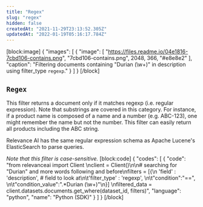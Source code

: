 ```yaml
---
title: "Regex"
slug: "regex"
hidden: false
createdAt: "2021-11-29T23:13:52.305Z"
updatedAt: "2022-01-19T05:16:17.784Z"
---
```

[block:image]
{
  "images": [
    {
      "image": [
        "https://files.readme.io/04e1816-7cbd106-contains.png",
        "7cbd106-contains.png",
        2048,
        366,
        "#e8e8e2"
      ],
      "caption": "Filtering documents containing \"Durian (\\w+)\" in description using filter_type `regexp`."
    }
  ]
}
[/block]
## `Regex`
This filter returns a document only if it matches regexp (i.e. regular expression). Note that substrings are covered in this category. For instance, if a product name is composed of a name and a number (e.g. ABC-123), one might remember the name but not the number. This filter can easily return all products including the ABC string.

Relevance AI has the same regular expression schema as Apache Lucene's ElasticSearch to parse queries.

*Note that this filter is case-sensitive.*
[block:code]
{
  "codes": [
    {
      "code": "from relevanceai import Client \nclient = Client()\n\n# searching for \"Durian\" and more words following and before\nfilters =  [{\n  'field' : 'description', # field to look at\n\t'filter_type' : 'regexp', \n\t\"condition\":\"==\", \n\t\"condition_value\":\".*Durian (\\w+)\"\n}] \nfiltered_data = client.datasets.documents.get_where(dataset_id, filters)",
      "language": "python",
      "name": "Python (SDK)"
    }
  ]
}
[/block]